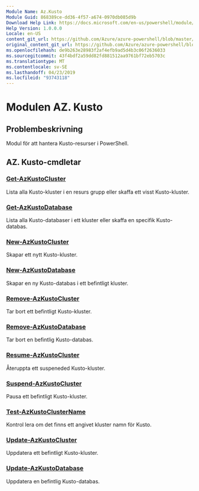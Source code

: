 ```yaml
---
Module Name: Az.Kusto
Module Guid: 868389ce-dd36-4f57-a674-0970db085d9b
Download Help Link: https://docs.microsoft.com/en-us/powershell/module/az.kusto
Help Version: 1.0.0.0
Locale: en-US
content_git_url: https://github.com/Azure/azure-powershell/blob/master/src/Kusto/Kusto/help/Az.Kusto.md
original_content_git_url: https://github.com/Azure/azure-powershell/blob/master/src/Kusto/Kusto/help/Az.Kusto.md
ms.openlocfilehash: de9b263e28983f2af4efb9ad5d4b3c06f2636033
ms.sourcegitcommit: 43f4bdf2a59dd82fd881512aa9761bf72eb5703c
ms.translationtype: MT
ms.contentlocale: sv-SE
ms.lasthandoff: 04/23/2019
ms.locfileid: "93743118"
---
```

# Modulen AZ. Kusto
## Problembeskrivning
Modul för att hantera Kusto-resurser i PowerShell.

## AZ. Kusto-cmdletar
### [Get-AzKustoCluster](Get-AzKustoCluster.md)
Lista alla Kusto-kluster i en resurs grupp eller skaffa ett visst Kusto-kluster.

### [Get-AzKustoDatabase](Get-AzKustoDatabase.md)
Lista alla Kusto-databaser i ett kluster eller skaffa en specifik Kusto-databas.

### [New-AzKustoCluster](New-AzKustoCluster.md)
Skapar ett nytt Kusto-kluster.

### [New-AzKustoDatabase](New-AzKustoDatabase.md)
Skapar en ny Kusto-databas i ett befintligt kluster.

### [Remove-AzKustoCluster](Remove-AzKustoCluster.md)
Tar bort ett befintligt Kusto-kluster.

### [Remove-AzKustoDatabase](Remove-AzKustoDatabase.md)
Tar bort en befintlig Kusto-databas.

### [Resume-AzKustoCluster](Resume-AzKustoCluster.md)
Återuppta ett suspeneded Kusto-kluster.

### [Suspend-AzKustoCluster](Suspend-AzKustoCluster.md)
Pausa ett befintligt Kusto-kluster.

### [Test-AzKustoClusterName](Test-AzKustoClusterName.md)
Kontrol lera om det finns ett angivet kluster namn för Kusto.

### [Update-AzKustoCluster](Update-AzKustoCluster.md)
Uppdatera ett befintligt Kusto-kluster.

### [Update-AzKustoDatabase](Update-AzKustoDatabase.md)
Uppdatera en befintlig Kusto-databas.

